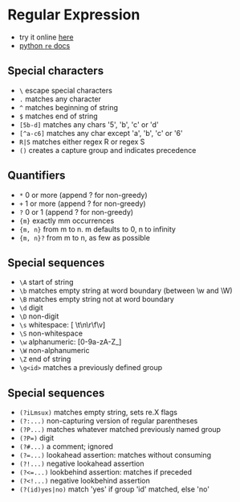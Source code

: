 # Regular Expression

* try it online [here](https://pythex.org/)
* [python `re` docs](https://docs.python.org/3/library/re.html)


## Special characters
* `\` 	        escape special characters
* `.` 	        matches any character
* `^` 	        matches beginning of string
* `$` 	        matches end of string
* `[5b-d]` 	    matches any chars '5', 'b', 'c' or 'd'
* `[^a-c6]` 	matches any char except 'a', 'b', 'c' or '6'
* `R|S` 	    matches either regex R or regex S
* `()` 	        creates a capture group and indicates precedence
## Quantifiers

* `*` 	        0 or more (append ? for non-greedy)
* `+` 	        1 or more (append ? for non-greedy)
* `?` 	        0 or 1 (append ? for non-greedy)
* `{m}` 	    exactly mm occurrences
* `{m, n}`     from m to n. m defaults to 0, n to infinity
* `{m, n}?` 	from m to n, as few as possible

## Special sequences
* `\A` 	    start of string
* `\b` 	    matches empty string at word boundary (between \w and \W)
* `\B` 	    matches empty string not at word boundary
* `\d` 	    digit
* `\D` 	    non-digit
* `\s` 	    whitespace: [ \t\n\r\f\v]
* `\S` 	    non-whitespace
* `\w` 	    alphanumeric: [0-9a-zA-Z_]
* `\W` 	    non-alphanumeric
* `\Z` 	    end of string
* `\g<id>` 	matches a previously defined group

## Special sequences
* `(?iLmsux)` 	    matches empty string, sets re.X flags
* `(?:...)` 	    non-capturing version of regular parentheses
* `(?P...)` 	    matches whatever matched previously named group
* `(?P=)` 	        digit
* `(?#...)` 	    a comment; ignored
* `(?=...)` 	    lookahead assertion: matches without consuming
* `(?!...)` 	    negative lookahead assertion
* `(?<=...)` 	    lookbehind assertion: matches if preceded
* `(?<!...)` 	    negative lookbehind assertion
* `(?(id)yes|no)` 	match 'yes' if group 'id' matched, else 'no'
